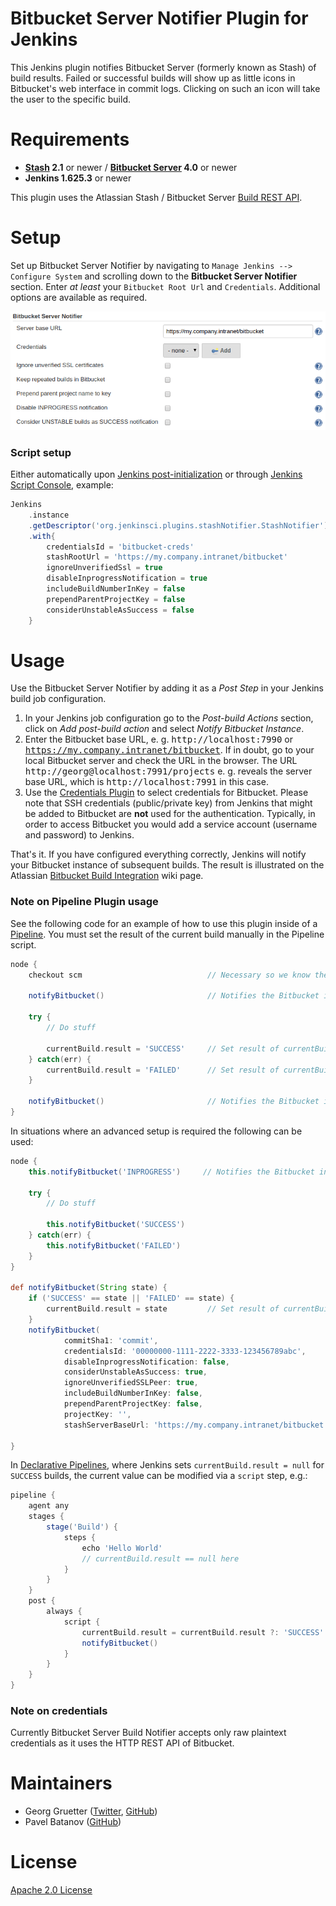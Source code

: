 Bitbucket Server Notifier Plugin for Jenkins
============================================

This Jenkins plugin notifies Bitbucket Server (formerly known as Stash) of build results.
Failed or successful builds will show up as little icons in Bitbucket's web interface in
commit logs. Clicking on such an icon will take the user to the specific build.

Requirements
============

* **[Stash][] 2.1** or newer / **[Bitbucket Server][] 4.0** or newer
* **Jenkins 1.625.3** or newer

This plugin uses the Atlassian Stash / Bitbucket Server [Build REST API][].

Setup
=====

Set up Bitbucket Server Notifier by navigating to `Manage Jenkins --> Configure System` and scrolling down to the **Bitbucket Server Notifier** section.
Enter _at least_ your `Bitbucket Root Url` and `Credentials`.
Additional options are available as required.

![Bitbucket Server Notifier Settings](images/StashNotifierSettings.png)

### Script setup

Either automatically upon [Jenkins post-initialization][] or through [Jenkins Script Console][], example:

```groovy
Jenkins
    .instance
    .getDescriptor('org.jenkinsci.plugins.stashNotifier.StashNotifier')
    .with{
        credentialsId = 'bitbucket-creds'
        stashRootUrl = 'https://my.company.intranet/bitbucket'
        ignoreUnverifiedSsl = true
        disableInprogressNotification = true
        includeBuildNumberInKey = false
        prependParentProjectKey = false
        considerUnstableAsSuccess = false
    }
```

Usage
=====

Use the Bitbucket Server Notifier by adding it as a _Post Step_ in your Jenkins build job configuration.

1. In your Jenkins job configuration go to the *Post-build Actions* section, click on *Add post-build action* and select *Notify Bitbucket Instance*.
2. Enter the Bitbucket base URL, e. g. <tt>http://localhost:7990</tt> or <tt>https://my.company.intranet/bitbucket</tt>.
If in doubt, go to your local Bitbucket server and check the URL in the browser.
The URL <tt>http://georg@localhost:7991/projects</tt> e. g. reveals the server base URL, which is <tt>http://localhost:7991</tt> in this case.
3. Use the [Credentials Plugin](https://wiki.jenkins.io/display/JENKINS/Credentials+Plugin) to select credentials for Bitbucket.
Please note that SSH credentials (public/private key) from Jenkins that might be added to Bitbucket are **not** used for the authentication.
Typically, in order to access Bitbucket you would add a service account (username and password) to Jenkins.

That's it. If you have configured everything correctly, Jenkins will notify
your Bitbucket instance of subsequent builds. The result is illustrated on
the Atlassian [Bitbucket Build Integration][] wiki page.

### Note on Pipeline Plugin usage

See the following code for an example of how to use this plugin inside of a
[Pipeline](https://jenkins.io/solutions/pipeline/). You must set the result of the
current build manually in the Pipeline script.

```groovy
node {
    checkout scm                            // Necessary so we know the current commit

    notifyBitbucket()                       // Notifies the Bitbucket instance of an INPROGRESS build

    try {
        // Do stuff

        currentBuild.result = 'SUCCESS'     // Set result of currentBuild !Important!
    } catch(err) {
        currentBuild.result = 'FAILED'      // Set result of currentBuild !Important!
    }

    notifyBitbucket()                       // Notifies the Bitbucket instance of the build result
}
```

In situations where an advanced setup is required the following can be used:

```groovy
node {
    this.notifyBitbucket('INPROGRESS')     // Notifies the Bitbucket instance of an INPROGRESS build

    try {
        // Do stuff

        this.notifyBitbucket('SUCCESS')
    } catch(err) {
        this.notifyBitbucket('FAILED')
    }
}

def notifyBitbucket(String state) {
    if ('SUCCESS' == state || 'FAILED' == state) {
        currentBuild.result = state         // Set result of currentBuild !Important!
    }
    notifyBitbucket(
            commitSha1: 'commit',
            credentialsId: '00000000-1111-2222-3333-123456789abc',
            disableInprogressNotification: false,
            considerUnstableAsSuccess: true,
            ignoreUnverifiedSSLPeer: true,
            includeBuildNumberInKey: false,
            prependParentProjectKey: false,
            projectKey: '',
            stashServerBaseUrl: 'https://my.company.intranet/bitbucket')

}
```

In [Declarative Pipelines](https://jenkins.io/doc/book/pipeline/syntax/#declarative-pipeline), where Jenkins sets `currentBuild.result = null` for `SUCCESS` builds, the current value can be modified via a `script` step, e.g.:

```groovy
pipeline {
    agent any
    stages {
        stage('Build') {
            steps {
                echo 'Hello World'
                // currentBuild.result == null here
            }
        }
    }
    post {
        always {
            script {
                currentBuild.result = currentBuild.result ?: 'SUCCESS'
                notifyBitbucket()
            }
        }
    }
}
```

### Note on credentials

Currently Bitbucket Server Build Notifier accepts only raw plaintext credentials as it uses the HTTP REST API of Bitbucket.

Maintainers
===========

* Georg Gruetter ([Twitter](https://twitter.com/bumbleGee), [GitHub](https://github.com/gruetter))
* Pavel Batanov ([GitHub](https://github.com/scaytrase))

License
=======

[Apache 2.0 License](http://www.apache.org/licenses/LICENSE-2.0.html)

[Stash]: https://confluence.atlassian.com/bitbucketserver/older-releases-776640690.html
[Bitbucket Server]: https://confluence.atlassian.com/bitbucketserver/bitbucket-server-release-notes-872139866.html
[Bitbucket Build Integration]: https://developer.atlassian.com/server/bitbucket/how-tos/updating-build-status-for-commits/
[Build REST API]: https://docs.atlassian.com/DAC/rest/stash/2.1.0/stash-build-integration-rest.html
[Jenkins post-initialization]: https://wiki.jenkins.io/display/JENKINS/Post-initialization+script
[Jenkins Script Console]: https://wiki.jenkins.io/display/JENKINS/Jenkins+Script+Console
